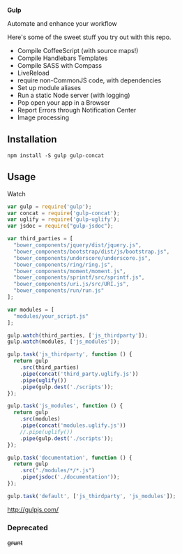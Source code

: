 <strong>Gulp</strong>

Automate and enhance your workflow

Here's some of the sweet stuff you try out with this repo.

<ul>
    <li>Compile CoffeeScript (with source maps!)</li>
    <li>Compile Handlebars Templates</li>
    <li>Compile SASS with Compass</li>
    <li>LiveReload</li>
    <li>require non-CommonJS code, with dependencies</li>
    <li>Set up module aliases</li>
    <li>Run a static Node server (with logging)</li>
    <li>Pop open your app in a Browser</li>
    <li>Report Errors through Notification Center</li>
    <li>Image processing</li>
</ul>

## Installation

```
npm install -S gulp gulp-concat
```

## Usage

Watch

```javascript
var gulp = require('gulp');
var concat = require('gulp-concat');
var uglify = require('gulp-uglify');
var jsdoc = require("gulp-jsdoc");

var third_parties = [
  "bower_components/jquery/dist/jquery.js",
  "bower_components/bootstrap/dist/js/bootstrap.js",
  "bower_components/underscore/underscore.js",
  "bower_components/ring/ring.js",
  "bower_components/moment/moment.js",
  "bower_components/sprintf/src/sprintf.js",
  "bower_components/uri.js/src/URI.js",
  "bower_components/run/run.js"
];

var modules = [
  "modules/your_script.js"
];

gulp.watch(third_parties, ['js_thirdparty']);
gulp.watch(modules, ['js_modules']);

gulp.task('js_thirdparty', function () {
  return gulp
    .src(third_parties)
    .pipe(concat('third_party.uglify.js'))
    .pipe(uglify())
    .pipe(gulp.dest('./scripts'));
});

gulp.task('js_modules', function () {
  return gulp
    .src(modules)
    .pipe(concat('modules.uglify.js'))
    //.pipe(uglify())
    .pipe(gulp.dest('./scripts'));
});

gulp.task('documentation', function () {
  return gulp
    .src("./modules/*/*.js")
    .pipe(jsdoc('./documentation'));
});

gulp.task('default', ['js_thirdparty', 'js_modules']);
```

<a href="http://gulpjs.com/" target="_blank">http://gulpjs.com/</a>

### Deprecated

<span style="text-decoration:line-through;">grunt</span>